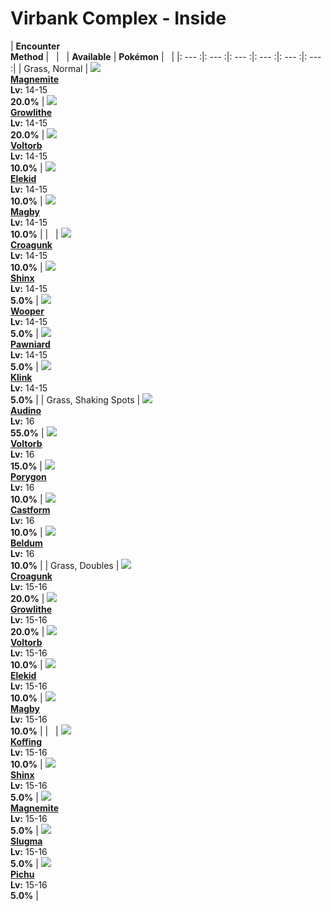 # Virbank Complex - Inside

| __Encounter<br>Method__ | &nbsp; | &nbsp; | __Available__ | __Pokémon__ | &nbsp; |
|: --- :|: --- :|: --- :|: --- :|: --- :|: --- :|
| Grass, Normal | ![][81] <br> __[Magnemite]__ <br> __Lv:__ 14-15 <br> __20.0%__ | ![][58] <br> __[Growlithe]__ <br> __Lv:__ 14-15 <br> __20.0%__ | ![][100] <br> __[Voltorb]__ <br> __Lv:__ 14-15 <br> __10.0%__ | ![][239] <br> __[Elekid]__ <br> __Lv:__ 14-15 <br> __10.0%__ | ![][240] <br> __[Magby]__ <br> __Lv:__ 14-15 <br> __10.0%__ |
| &nbsp; | ![][453] <br> __[Croagunk]__ <br> __Lv:__ 14-15 <br> __10.0%__ | ![][403] <br> __[Shinx]__ <br> __Lv:__ 14-15 <br> __5.0%__ | ![][194] <br> __[Wooper]__ <br> __Lv:__ 14-15 <br> __5.0%__ | ![][624] <br> __[Pawniard]__ <br> __Lv:__ 14-15 <br> __5.0%__ | ![][599] <br> __[Klink]__ <br> __Lv:__ 14-15 <br> __5.0%__ |
| Grass, Shaking Spots | ![][531] <br> __[Audino]__ <br> __Lv:__ 16 <br> __55.0%__ | ![][100] <br> __[Voltorb]__ <br> __Lv:__ 16 <br> __15.0%__ | ![][137] <br> __[Porygon]__ <br> __Lv:__ 16 <br> __10.0%__ | ![][351] <br> __[Castform]__ <br> __Lv:__ 16 <br> __10.0%__ | ![][374] <br> __[Beldum]__ <br> __Lv:__ 16 <br> __10.0%__ |
| Grass, Doubles | ![][453] <br> __[Croagunk]__ <br> __Lv:__ 15-16 <br> __20.0%__ | ![][58] <br> __[Growlithe]__ <br> __Lv:__ 15-16 <br> __20.0%__ | ![][100] <br> __[Voltorb]__ <br> __Lv:__ 15-16 <br> __10.0%__ | ![][239] <br> __[Elekid]__ <br> __Lv:__ 15-16 <br> __10.0%__ | ![][240] <br> __[Magby]__ <br> __Lv:__ 15-16 <br> __10.0%__ |
| &nbsp; | ![][109] <br> __[Koffing]__ <br> __Lv:__ 15-16 <br> __10.0%__ | ![][403] <br> __[Shinx]__ <br> __Lv:__ 15-16 <br> __5.0%__ | ![][81] <br> __[Magnemite]__ <br> __Lv:__ 15-16 <br> __5.0%__ | ![][218] <br> __[Slugma]__ <br> __Lv:__ 15-16 <br> __5.0%__ | ![][172] <br> __[Pichu]__ <br> __Lv:__ 15-16 <br> __5.0%__ |


[81]: ../img/animated/81.gif
[Magnemite]: ../../pokemons/081/
[58]: ../img/animated/58.gif
[Growlithe]: ../../pokemons/058/
[100]: ../img/animated/100.gif
[Voltorb]: ../../pokemons/100/
[239]: ../img/animated/239.gif
[Elekid]: ../../pokemons/239/
[240]: ../img/animated/240.gif
[Magby]: ../../pokemons/240/
[453]: ../img/animated/453.gif
[Croagunk]: ../../pokemons/453/
[403]: ../img/animated/403.gif
[Shinx]: ../../pokemons/403/
[194]: ../img/animated/194.gif
[Wooper]: ../../pokemons/194/
[624]: ../img/animated/624.gif
[Pawniard]: ../../pokemons/624/
[599]: ../img/animated/599.gif
[Klink]: ../../pokemons/599/
[531]: ../img/animated/531.gif
[Audino]: ../../pokemons/531/
[137]: ../img/animated/137.gif
[Porygon]: ../../pokemons/137/
[351]: ../img/animated/351.gif
[Castform]: ../../pokemons/351/
[374]: ../img/animated/374.gif
[Beldum]: ../../pokemons/374/
[109]: ../img/animated/109.gif
[Koffing]: ../../pokemons/109/
[218]: ../img/animated/218.gif
[Slugma]: ../../pokemons/218/
[172]: ../img/animated/172.gif
[Pichu]: ../../pokemons/172/